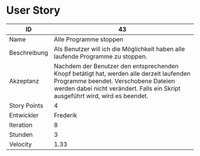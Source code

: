 # User Story

|ID          |43|
|-|-|
|Name        |Alle Programme stoppen|
|Beschreibung|Als Benutzer will ich die Möglichkeit haben alle laufende Programme zu stoppen.|
|Akzeptanz   |Nachdem der Benutzer den entsprechenden Knopf betätigt hat, werden alle derzeit laufenden Programme beendet. Verschobene Dateien werden dabei nicht verändert. Falls ein Skript ausgeführt wird, wird es beendet.| 
|Story Points|4|
|Entwickler  |Frederik|
|Iteration   |8|
|Stunden     |3|
|Velocity    |1.33|
